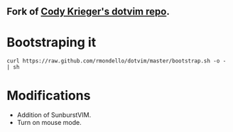## Fork of [Cody Krieger's dotvim repo](/codykrieger/dotvim).

Bootstraping it
===============

```
curl https://raw.github.com/rmondello/dotvim/master/bootstrap.sh -o - | sh
```

Modifications
=============

* Addition of SunburstVIM.
* Turn on mouse mode.
